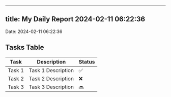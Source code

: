 
---
title: My Daily Report 2024-02-11 06:22:36
---

Date: 2024-02-11 06:22:36

## Tasks Table

| Task | Description | Status |
|------|-------------|--------|
| Task 1 | Task 1 Description | ✅ |
| Task 2 | Task 2 Description | ❌ |
| Task 3 | Task 3 Description | 🔜 |
